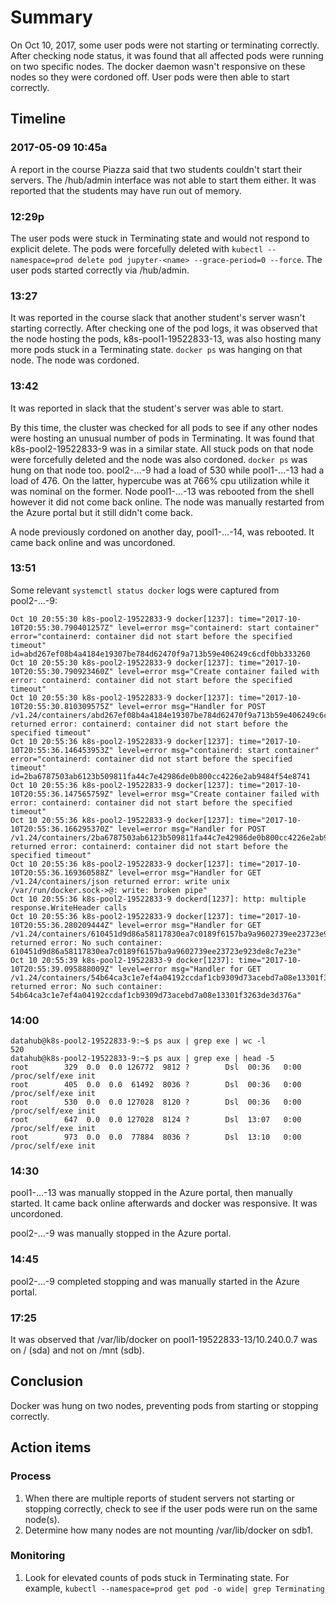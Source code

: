# Summary

On Oct 10, 2017, some user pods were not starting or terminating correctly. After checking node status, it was found that all affected pods were running on two specific nodes. The docker daemon wasn't responsive on these nodes so they were cordoned off. User pods were then able to start correctly.

## Timeline

### 2017-05-09 10:45a

A report in the course Piazza said that two students couldn't start their servers. The /hub/admin interface was not able to start them either. It was reported that the students may have run out of memory.

### 12:29p

The user pods were stuck in Terminating state and would not respond to explicit delete. The pods were forcefully deleted with `kubectl --namespace=prod delete pod jupyter-<name> --grace-period=0 --force`. The user pods started correctly via /hub/admin.

### 13:27

It was reported in the course slack that another student's server wasn't starting correctly. After checking one of the pod logs, it was observed that the node hosting the pods, k8s-pool1-19522833-13, was also hosting many more pods stuck in a Terminating state. `docker ps` was hanging on that node. The node was cordoned.

### 13:42

It was reported in slack that the student's server was able to start.

By this time, the cluster was checked for all pods to see if any other nodes were hosting an unusual number of pods in Terminating. It was found that k8s-pool2-19522833-9 was in a similar state. All stuck pods on that node were forcefully deleted and the node was also cordoned. `docker ps` was hung on that node too. pool2-...-9 had a load of 530 while pool1-...-13 had a load of 476. On the latter, hypercube was at 766% cpu utilization while it was nominal on the former. Node pool1-...-13 was rebooted from the shell however it did not come back online. The node was manually restarted from the Azure portal but it still didn't come back.

A node previously cordoned on another day, pool1-...-14, was rebooted. It came back online and was uncordoned.

### 13:51

Some relevant `systemctl status docker` logs were captured from pool2-...-9:
```
Oct 10 20:55:30 k8s-pool2-19522833-9 docker[1237]: time="2017-10-10T20:55:30.790401257Z" level=error msg="containerd: start container" error="containerd: container did not start before the specified timeout" id=abd267ef08b4a4184e19307be784d62470f9a713b59e406249c6cdf0bb333260
Oct 10 20:55:30 k8s-pool2-19522833-9 docker[1237]: time="2017-10-10T20:55:30.790923460Z" level=error msg="Create container failed with error: containerd: container did not start before the specified timeout"
Oct 10 20:55:30 k8s-pool2-19522833-9 docker[1237]: time="2017-10-10T20:55:30.810309575Z" level=error msg="Handler for POST /v1.24/containers/abd267ef08b4a4184e19307be784d62470f9a713b59e406249c6cdf0bb333260/start returned error: containerd: container did not start before the specified timeout"
Oct 10 20:55:36 k8s-pool2-19522833-9 docker[1237]: time="2017-10-10T20:55:36.146453953Z" level=error msg="containerd: start container" error="containerd: container did not start before the specified timeout" id=2ba6787503ab6123b509811fa44c7e42986de0b800cc4226e2ab9484f54e8741
Oct 10 20:55:36 k8s-pool2-19522833-9 docker[1237]: time="2017-10-10T20:55:36.147565759Z" level=error msg="Create container failed with error: containerd: container did not start before the specified timeout"
Oct 10 20:55:36 k8s-pool2-19522833-9 docker[1237]: time="2017-10-10T20:55:36.166295370Z" level=error msg="Handler for POST /v1.24/containers/2ba6787503ab6123b509811fa44c7e42986de0b800cc4226e2ab9484f54e8741/start returned error: containerd: container did not start before the specified timeout"
Oct 10 20:55:36 k8s-pool2-19522833-9 docker[1237]: time="2017-10-10T20:55:36.169360588Z" level=error msg="Handler for GET /v1.24/containers/json returned error: write unix /var/run/docker.sock->@: write: broken pipe"
Oct 10 20:55:36 k8s-pool2-19522833-9 dockerd[1237]: http: multiple response.WriteHeader calls
Oct 10 20:55:36 k8s-pool2-19522833-9 docker[1237]: time="2017-10-10T20:55:36.280209444Z" level=error msg="Handler for GET /v1.24/containers/610451d9d86a58117830ea7c0189f6157ba9a9602739ee23723e923de8c7e23e/json returned error: No such container: 610451d9d86a58117830ea7c0189f6157ba9a9602739ee23723e923de8c7e23e"
Oct 10 20:55:39 k8s-pool2-19522833-9 docker[1237]: time="2017-10-10T20:55:39.095888009Z" level=error msg="Handler for GET /v1.24/containers/54b64ca3c1e7ef4a04192ccdaf1cb9309d73acebd7a08e13301f3263de3d376a/json returned error: No such container: 54b64ca3c1e7ef4a04192ccdaf1cb9309d73acebd7a08e13301f3263de3d376a"
```

### 14:00

```
datahub@k8s-pool2-19522833-9:~$ ps aux | grep exe | wc -l
520
datahub@k8s-pool2-19522833-9:~$ ps aux | grep exe | head -5
root        329  0.0  0.0 126772  9812 ?        Dsl  00:36   0:00 /proc/self/exe init
root        405  0.0  0.0  61492  8036 ?        Dsl  00:36   0:00 /proc/self/exe init
root        530  0.0  0.0 127028  8120 ?        Dsl  00:36   0:00 /proc/self/exe init
root        647  0.0  0.0 127028  8124 ?        Dsl  13:07   0:00 /proc/self/exe init
root        973  0.0  0.0  77884  8036 ?        Dsl  13:10   0:00 /proc/self/exe init
```

### 14:30

pool1-...-13 was manually stopped in the Azure portal, then manually started. It came back online afterwards and docker was responsive. It was uncordoned.

pool2-...-9 was manually stopped in the Azure portal.

### 14:45

pool2-...-9 completed stopping and was manually started in the Azure portal.

### 17:25

It was observed that /var/lib/docker on pool1-19522833-13/10.240.0.7 was on / (sda) and not on /mnt (sdb).

## Conclusion

Docker was hung on two nodes, preventing pods from starting or stopping correctly.

## Action items

### Process

1. When there are multiple reports of student servers not starting or stopping correctly, check to see if the user pods were run on the same node(s).
1. Determine how many nodes are not mounting /var/lib/docker on sdb1.

### Monitoring

1. Look for elevated counts of pods stuck in Terminating state. For example, `kubectl --namespace=prod get pod -o wide| grep Terminating`
